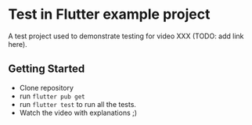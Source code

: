 # Test in Flutter example project

A test project used to demonstrate testing for video XXX (TODO: add link here).

## Getting Started

* Clone repository
* run `flutter pub get`
* run `flutter test` to run all the tests.
* Watch the video with explanations ;)
